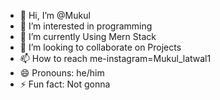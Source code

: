 - 👋 Hi, I’m @Mukul
- 👀 I’m interested in programming
- 🌱 I’m currently Using  Mern Stack
- 💞️ I’m looking to collaborate on Projects
- 📫 How to reach me-instagram=Mukul_latwal1 
- 😄 Pronouns: he/him
- ⚡ Fun fact: Not gonna

<!---
MukulSSrank/MukulSSrank is a ✨ special ✨ repository because its `README.md` (this file) appears on your GitHub profile.
You can click the Preview link to take a look at your changes.
--->
